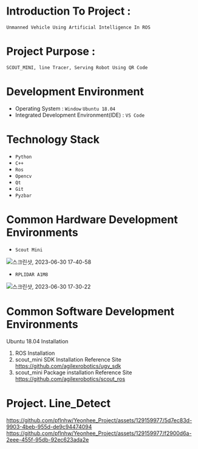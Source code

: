 # Introduction To Project :
```Unmanned Vehicle Using Artificial Intelligence In ROS```
# Project Purpose :
```SCOUT_MINI, line Tracer, Serving Robot Using QR Code```
# Development Environment
- Operating System : ```Window``` ```Ubuntu 18.04```
- Integrated Development Environment(IDE) : ```VS Code```
# Technology Stack
- ```Python```
- ```C++```
- ```Ros```
- ```Opencv```
- ```Qt```
- ```Git```
- ```Pyzbar```
# Common Hardware Development Environments
- ```Scout Mini```

![스크린샷, 2023-06-30 17-40-58](https://github.com/ajhwan/Yeonhee_Project/assets/129160008/fd594c4b-cb59-471d-8e62-fd93eac70102)

- ```RPLIDAR A1M8```

![스크린샷, 2023-06-30 17-30-22](https://github.com/ajhwan/Yeonhee_Project/assets/129160008/c9d90c5d-27ec-45b1-b806-aa6a70ecf5c5)

# Common Software Development Environments
Ubuntu 18.04 Installation

1. ROS Installation
2. scout_mini SDK Installation Reference Site <https://github.com/agilexrobotics/ugv_sdk>
3. scout_mini Package installation Reference Site <https://github.com/agilexrobotics/scout_ros>

# Project. Line_Detect
https://github.com/pflnhw/Yeonhee_Project/assets/129159977/5d7ec83d-9903-4beb-955d-de9c94474094<br/>
https://github.com/pflnhw/Yeonhee_Project/assets/129159977/f2900d6a-2eee-455f-95db-92ec623ada2e
